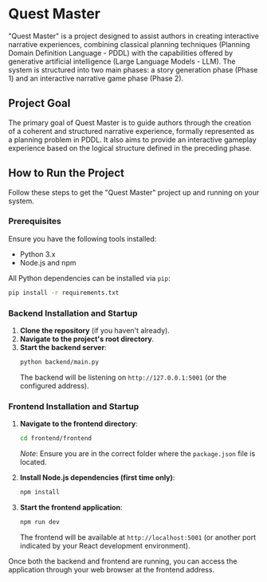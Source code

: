 # Quest Master

"Quest Master" is a project designed to assist authors in creating interactive narrative experiences, combining classical planning techniques (Planning Domain Definition Language - PDDL) with the capabilities offered by generative artificial intelligence (Large Language Models - LLM). The system is structured into two main phases: a story generation phase (Phase 1) and an interactive narrative game phase (Phase 2).

## Project Goal

The primary goal of Quest Master is to guide authors through the creation of a coherent and structured narrative experience, formally represented as a planning problem in PDDL. It also aims to provide an interactive gameplay experience based on the logical structure defined in the preceding phase.

## How to Run the Project

Follow these steps to get the "Quest Master" project up and running on your system.

### Prerequisites

Ensure you have the following tools installed:
* Python 3.x
* Node.js and npm

All Python dependencies can be installed via `pip`:
```bash
pip install -r requirements.txt
```

### Backend Installation and Startup

1.  **Clone the repository** (if you haven't already).
2.  **Navigate to the project's root directory**.
3.  **Start the backend server**:
    ```bash
    python backend/main.py
    ```
    The backend will be listening on `http://127.0.0.1:5001` (or the configured address).

### Frontend Installation and Startup

1.  **Navigate to the frontend directory**:
    ```bash
    cd frontend/frontend
    ```
    *Note*: Ensure you are in the correct folder where the `package.json` file is located.

2.  **Install Node.js dependencies (first time only)**:
    ```bash
    npm install
    ```

3.  **Start the frontend application**:
    ```bash
    npm run dev
    ```
    The frontend will be available at `http://localhost:5001` (or another port indicated by your React development environment).

Once both the backend and frontend are running, you can access the application through your web browser at the frontend address.

